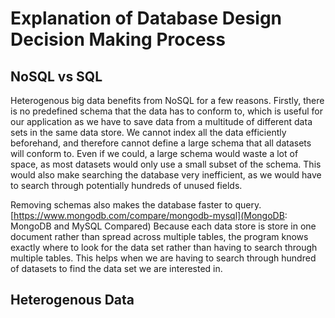 # Explanation of Database Design Decision Making Process
## NoSQL vs SQL
Heterogenous big data benefits from NoSQL for a few reasons. Firstly, there is no predefined schema that the data has to conform to, which is useful for our application as we have to save data from a multitude of different data sets in the same data store. We cannot index all the data efficiently beforehand, and therefore cannot define a large schema that all datasets will conform to. Even if we could, a large schema would waste a lot of space, as most datasets would only use a small subset of the schema. This would also make searching the database very inefficient, as we would have to search through potentially hundreds of unused fields.

Removing schemas also makes the database faster to query. [https://www.mongodb.com/compare/mongodb-mysql](MongoDB: MongoDB and MySQL Compared) Because each data store is store in one document rather than spread across multiple tables, the program knows exactly where to look for the data set rather than having to search through multiple tables. This helps when we are having to search through hundred of datasets to find the data set we are interested in.

## Heterogenous Data


